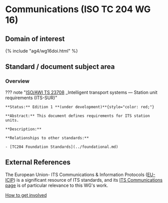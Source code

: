 # Communications (ISO TC 204 WG 16)

## Domain of interest
<!-- DO NOT CHANGE THIS FILE REFERENCE! It aligns with this WG's respective domain of interest definition contained in TC204's Strategic Business Plan as approved by ISO. -->

{% include "ag4/wg16doi.html" %}

<!-- ## News and highlights (optional)
    Refer docs\wg1\index.md for an example of how to include & format any desired WG news & highlights content. Add content AFTER inserting a new line below this comment. 
-->

<!-- === DESCRIPTIONS OF WG STANDARDS / DOCUMENTS ===
    The content below is distilled from the respective WG section in "JSAE ITS Standardization Activities of ISO/TC204 - 2024" and iso.org/obp and is intended as an initial example only for future editing by the respective WG.
-->

## Standard / document subject area
<!-- Standard subject area
    Edit the ## <header title> above to contextualise the respective group of standards described below.
-->

### Overview <!-- Optional -->
<!-- On a new line below, provide an overview of the subject area for the associated group of standards. -->

<!-- Start web info for standard / document -->
??? note "[ISO/AWI TS 23708](https://www.iso.org/standard/87558.html) _Intelligent transport systems — Station unit requirements (ITS-SUR)"
    <!-- edit document reference information
      retain: ??? note "[ : ]( ) _ _"
      find publicly available ISO document URL & info here: iso.org/obp/ui
    -->

    **Status:** Edition 1 **(under development)**{style="color: red;"}
   <!-- Copy relevant status line from the following list: 
      Edition 1 **(under development)**{style="color: red;"}
      Approved
      Approved **(under revision)**{style="color: red;"} 
    -->

    **Abstract:** This document defines requirements for ITS station units.
    
    **Description:**
    
   <!-- The current edition focuses on the cybersecurity requirements within each bounded security managed entity (BSME) within the ITS-SU and includes other related requirements as needed.  
    
    A BSME includes an instantiation of an ITS station (ITS-S), which includes a subnetwork layer, a networking and transport layer, a facilities layer, a management entity, a security entity, and optionally an ITS applications entity per the ITS station reference architecture (ISO 21217) and represents an ITS-S node (ISO 21217:2020, §3.47).
  
    **Normative References:**
    
    - [ISO 21217:2020](https://www.iso.org/obp/ui#iso:std:iso:21217:ed-3:v1:en) _Intelligent transport systems — Station and communication architecture_
    - [ISO/TS 14812:2025](https://www.iso.org/obp/ui#iso:std:iso:ts:14812:ed-2:v1:en) _Intelligent transport systems — Vocabulary_
    -->

    **Relationships to other standards:**
   <!-- Relationships to other standards
      e.g., list Normative references and comm stack references
      *** PLEASE *** retain the link to "TC204 Foundational Standards" as the first relationship in the list below 
    -->

    - [TC204 Foundation Standards](../foundational.md)
    
  <!-- End Standard -->

<!-- End subject area -->

## External References

The European Union- ITS Communications & Information Protocols ([EU-ICIP](https://www.mobilityits.eu)) is a significant resource of ITS standards, and its [ITS Communications page](https://www.mobilityits.eu/its-communictions-2) is of particular relevance to this WG's work.

[How to get involved](../contact.md)

